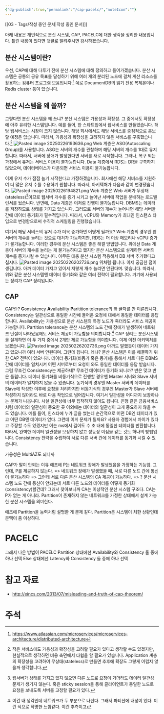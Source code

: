 ```yaml
---
{"dg-publish":true,"permalink":"/cap-pacelc/","noteIcon":""}
---
```



[[03 - Tags/작성 중인 문서\|작성 중인 문서]]]


아래 내용은 개인적으로 분산 시스템, CAP, PACELC에 대한 생각을 정리한 내용입니다.
틀린 내용이 있다면 댓글로 알려주시면 감사하겠습니다.
## 분산 시스템이란?
우선, CAP에 대해 다루기 전에 분산 시스템에 대해 정의하고 들어가겠습니다.
분산 시스템은 공통의 공유 목표를 달성하기 위해 여러 개의 분리된 노드에 걸쳐 계산 리소스를 활용하는 컴퓨터 프로그램 모음입니다.[^1]
예로 DocumentDB의 읽기 전용 복제본이나 Redis cluster 등이 있습니다.
## 분산 시스템을 왜 쓸까?
그렇다면 분산 시스템을 왜 쓰냐? 분산 시스템은 가용성과 확장성. 그 중에서도 확장성에 아주 유리한 시스템입니다.
예를 들어, 한 스타트업에서 웹서비스를 만들었습니다. 해당 웹서비스는 시장이 크지 않습니다. 해당 회사에서도 해당 서비스를 중점적으로 홍보할 예정은 없습니다.
따라서, 가용성과 확장성을 고려하지 않은 서비스를 구축했습니다.[^2]
![Pasted image 20250226193636.png](/img/user/image/Pasted%20image%2020250226193636.png)
Web 계층은 ASG(Autoscaling Group)를 사용합니다. ASG는 서버의 개수를 관찰하며 해당 서버의 개수를 1대로 유지합니다. 따라서, 서버에 장애가 발생한다면 서버를 새로 시작합니다. 그러나, 복구 되는 과정에서 유저는 서비스 이용이 불가능합니다.
Data 계층에서 RDS는 DR을 구축하지 않았으며, 데이터베이스가 다운되면 서비스 이용이 불가능합니다.

이제 유저 수가 점점 늘기 시작한다고 가정하겠습니다. 
회사에선 해당 서비스를 지원하여 더 많은 유저 수를 수용하기 원합니다.
따라서, 아키텍처가 다음과 같이 변경됐습니다.
![Pasted image 20250226194821.png](/img/user/image/Pasted%20image%2020250226194821.png)
Web 계층은 Web 서버가 무상태(stateless)[^3]이므로 웹서버 개수를 증가 시키고 늘어난 서버에 작업을 분배하는 로드밸런서를 뒀습니다.
반면에, Data 계층은 이처럼 진행이 불가능합니다. DBMS는 데이터를 저장하므로 상태를 가지고 있습니다. 그러므로 서버의 개수가 늘어나면 해당 서버들 간에 데이터 동기화가 필수적입니다.
따라서, vCPU와 Memory가 최대인 인스턴스 타입으로 변경함으로써 수직적 스케일링을 진행했습니다.

여기서 해당 서비스의 유저 수가 더욱 증가하면 어떻게 될까요? Web 계층의 경우엔 웹서버의 개수를 늘리는 것으로 대처가 가능하지만, RDS는 더 이상 메모리나 vCPU 증가가 불가능합니다.
이러한 경우에 분산 시스템은 좋은 해결 방법입니다. 위에선 Data 계층이 서버의 개수를 늘리는 게 불가능하다고 했지만 분산 시스템으로 설계하면 서버의 개수를 증가시킬 수 있습니다. 아무튼 대충 분산 시스템 적용해서 DB 서버 추가했다고 칩시다.
![Pasted image 20250226202736.png](/img/user/image/Pasted%20image%2020250226202736.png)
위처럼 됩니다. 이제 궁금한 점이 생깁니다. 아까 데이터 가지고 있어서 저렇게 개수 늘리면 안된다며. 맞습니다. 따라서, 위와 같은 분산 시스템엔 데이터 동기화와 같은 여러 전략이 필요합니다.
거기에 사용되는 정리가 CAP 정리입니다.
## CAP
CAP란? **C**onsistency **A**vailability **P**aritition tolerance의 앞 글자를 딴 이론입니다.
Consistency는 일관성으로 동일한 시간에 들어온 요청에 대해서 동일한 데이터를 응답합니다.
Availability는 가용성으로 분산 시스템의 특정 노드가 죽더라도 서비스 제공이 가능합니다.
Partition tolerance는 분산 시스템의 노드 간에 장애가 발생하여 네트워크 단절이 나타났음에도 서비스 제공이 가능함을 의미합니다.[^4]
CAP 정리는 분산시스템을 설계하면 이 두 가지 중에서 2개만 제공 가능함을 의미합니다.
이제 이전 아키텍처를 보겠습니다.
![Pasted image 20250226202736.png](/img/user/image/Pasted%20image%2020250226202736.png)
아까도 말했듯이 데이터 가지고 있으니까 여러 서버 안된다며. 그런데 됩니다.
왜냐? 분산 시스템은 이를 해결하기 위한 CAP 전략이 있으니까.
데이터 동기화(비동기 혹은 동기)를 통해서 서로 다른 DBMS 간에 데이터를 일치시켜 어떤 서버로부터 요청이 와도 동일한 데이터를 응답 받습니다.
그럼 무조건 Consistency는 제공하네? 무조건 데이터가 동기화 되니까? 반은 맞고 반은 틀립니다. 데이터 동기화를 비동기식으로 진행할 경우엔 Master 서버와 Slave 서버의 데이터가 일치하지 않을 수 있습니다. 동기식의 경우엔 Master 서버의 데이터를 Slave에 작성한 이후에 요청을 처리하지만 비동기식의 경우엔 Master가 Slave 서버에 작성하지 않더라도 바로 다음 작업으로 넘어갑니다.
여기서 일관성을 어디까지 보장하냐는 문제가 나옵니다.
사실 일관성에 너무 집착하지 않아도 됩니다. 은행 같은 금융서비스처럼 데이터의 일관성이 중요한 곳 이외에는 데이터의 일관성이 크게 중요하지 않을 수도 있습니다.
예를 들어, 인스타에 누가 글을 썼는데 순간적으로 어떤 DB엔 데이터가 있고 어떤 DB엔 데이터가 없다. 그런데 이게 문제가 될까요? 사용자 경험에서 차이가 있다고 주장할 수도 있겠지만 이는 ms에서 길어도 수 초 내에 동일한 데이터를 반환합니다. 따라서, 완벽한 데이터 일관성을 보장하지 않고 성능상 이점을 갖는 것도 하나의 방법입니다.
Consistency 전략을 수립하여 서로 다른 서버 간에 데이터를 동기화 시킬 수 있습니다.



가용성은 MultiAZ도 되니까

CAP가 말이 안되는 이유
애초에 P는 네트워크 장애가 발생했음을 가정하는 기능임.
그런데, P를 제공하지 않는다. => 네트워크 장애가 발생했을 때, 서로 다른 노드 간에 통신이 불가능하다 => 그런데 서로 다른 분산 시스템의 CA 제공이 가능하다. => ? 분산 시스템 노드 간에 통신이 안되는데 서로 다른 노드의 데이터를 어떻게 동기화(consistency)할건데?
그래서 찾아보니까 CA는 이상적인 분산 시스템 구조다.
CA는 P가 없는 게 아니라. Partition이 존재하지 않는 네트워크를 가정한 상태에서 설계 가능한 분산 시스템을 의미한다.

애초에 Partition을 능력처럼 설명한 게 문제 같다.
Partition은 시스템이 처한 상황인데 문맥이 좀 이상하다.
# PACELC
그래서 나온 방법이 PACELC
Partition 상태에선 Availability와 Consistency 둘 중에 하나 선택
Else 상태에선 Latency와 Consistency 둘 중에 하나 선택

# 참고 자료
- http://eincs.com/2013/07/misleading-and-truth-of-cap-theorem/
# 주석

[^1]: https://www.atlassian.com/microservices/microservices-architecture/distributed-architecture

[^2]: 작은 서비스에도 가용성과 확장성을 고려할 필요가 있다고 생각할 수도 있겠지만, 현실적으로 생각하면 비용 측면에서 타협을 할 필요가 있습니다. Application 계층의 확장성을 고려하여 무상태(stateless)로 만들면 추후에 확장도 그렇게 어렵지 않을까 생각합니다.

[^3]: 웹서버가 상태를 가지고 있지 않으면 다른 노드로 요청이 가더라도  데이터 일관성 문제가 생기지 않는다. 혹은 sticky session을 통해 클라이언트가 동일한 노드로 요청을 보내도록 서버를 고정할 필요가 있다.

[^4]: 이건 내 생각인데 네트워크가 두 부분으로 나뉜다. 그래서 파티션에 내성이 있다. 이런 식으로 작명한 느낌같다. 이건 추측이고
